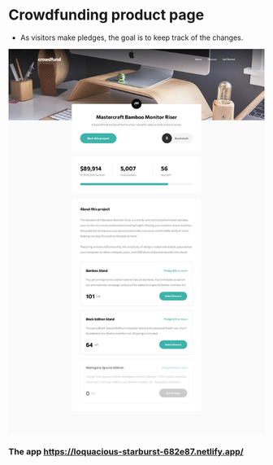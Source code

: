 # Crowdfunding product page

- As visitors make pledges, the goal is to keep track of the changes.

![The product page](./src/design/desktop-design.jpg)

### The app https://loquacious-starburst-682e87.netlify.app/
